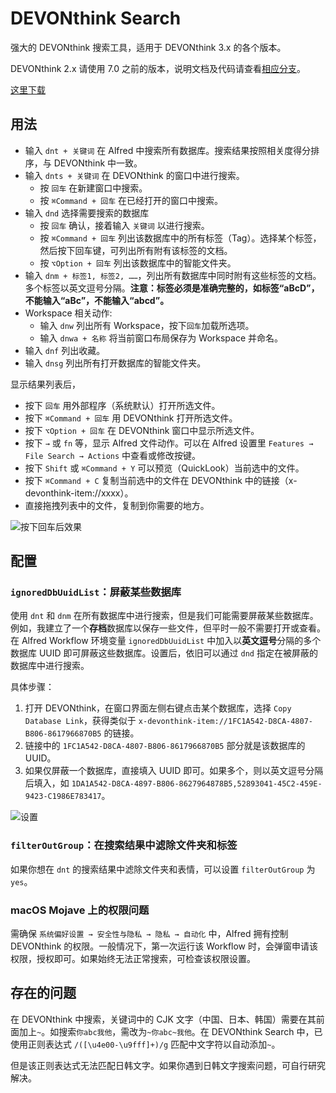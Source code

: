 # DEVONthink Search

强大的 DEVONthink 搜索工具，适用于 DEVONthink 3.x 的各个版本。

DEVONthink 2.x 请使用 7.0 之前的版本，说明文档及代码请查看[相应分支](https://github.com/mpco/AlfredWorkflow-DEVONthink-Search/tree/DEVONthink2.x)。

[这里下载](https://github.com/mpco/AlfredWorkflow-DEVONthink-Search/releases)

## 用法

- 输入 `dnt + 关键词` 在 Alfred 中搜索所有数据库。搜索结果按照相关度得分排序，与 DEVONthink 中一致。
- 输入 `dnts + 关键词` 在 DEVONthink 的窗口中进行搜索。
    - 按 `回车` 在新建窗口中搜索。
    - 按 `⌘Command + 回车` 在已经打开的窗口中搜索。
- 输入 `dnd` 选择需要搜索的数据库
    - 按 `回车` 确认，接着输入 `关键词` 以进行搜索。
    - 按 `⌘Command + 回车` 列出该数据库中的所有标签（Tag）。选择某个标签，然后按下回车键，可列出所有附有该标签的文档。
    - 按 `⌥Option + 回车` 列出该数据库中的智能文件夹。
- 输入 `dnm + 标签1, 标签2, ……`，列出所有数据库中同时附有这些标签的文档。多个标签以英文逗号分隔。**注意：标签必须是准确完整的，如标签“aBcD”，不能输入“aBc”，不能输入“abcd”。**
- Workspace 相关动作:
    - 输入 `dnw` 列出所有 Workspace，按下`回车`加载所选项。
    - 输入 `dnwa + 名称` 将当前窗口布局保存为 Workspace 并命名。
- 输入 `dnf` 列出收藏。
- 输入 `dnsg` 列出所有打开数据库的智能文件夹。

显示结果列表后，

* 按下 `回车` 用外部程序（系统默认）打开所选文件。
* 按下 `⌘Command + 回车` 用 DEVONthink 打开所选文件。
* 按下 `⌥Option + 回车` 在 DEVONthink 窗口中显示所选文件。
* 按下 `→` 或 `fn` 等，显示 Alfred 文件动作。可以在 Alfred 设置里 `Features → File Search → Actions` 中查看或修改按键。
* 按下 `Shift` 或 `⌘Command + Y` 可以预览（QuickLook）当前选中的文件。
* 按下 `⌘Command + C` 复制当前选中的文件在 DEVONthink 中的链接（x-devonthink-item://xxxx）。
* 直接拖拽列表中的文件，复制到你需要的地方。

![按下回车后效果](https://user-images.githubusercontent.com/3690653/48790940-73625180-ed2b-11e8-89dc-6bf4f6b9e72a.png)

## 配置

### `ignoredDbUuidList`：屏蔽某些数据库

使用 `dnt` 和 `dnm` 在所有数据库中进行搜索，但是我们可能需要屏蔽某些数据库。例如，我建立了一个**存档**数据库以保存一些文件，但平时一般不需要打开或查看。在 Alfred Workflow 环境变量 `ignoredDbUuidList` 中加入以**英文逗号**分隔的多个数据库 UUID 即可屏蔽这些数据库。设置后，依旧可以通过 `dnd` 指定在被屏蔽的数据库中进行搜索。

具体步骤：

1. 打开 DEVONthink，在窗口界面左侧右键点击某个数据库，选择 `Copy Database Link`，获得类似于 `x-devonthink-item://1FC1A542-D8CA-4807-B806-8617966870B5` 的链接。
2. 链接中的 `1FC1A542-D8CA-4807-B806-8617966870B5` 部分就是该数据库的 UUID。
3. 如果仅屏蔽一个数据库，直接填入 UUID 即可。如果多个，则以英文逗号分隔后填入，如 `1DA1A542-D8CA-4897-B806-8627964878B5,52893041-45C2-459E-9423-C1986E783417`。

![设置](https://user-images.githubusercontent.com/3690653/48790986-9987f180-ed2b-11e8-8f64-846d96fd26b9.png)

### `filterOutGroup`：在搜索结果中滤除文件夹和标签

如果你想在 `dnt` 的搜索结果中滤除文件夹和表情，可以设置 `filterOutGroup` 为 `yes`。

### macOS Mojave 上的权限问题

需确保 `系统偏好设置 → 安全性与隐私 → 隐私 → 自动化` 中，Alfred 拥有控制 DEVONthink 的权限。一般情况下，第一次运行该 Workflow 时，会弹窗申请该权限，授权即可。如果始终无法正常搜索，可检查该权限设置。

## 存在的问题

在 DEVONthink 中搜索，关键词中的 CJK 文字（中国、日本、韩国）需要在其前面加上`~`。如搜索`你abc我他`，需改为`~你abc~我他`。在 DEVONthink Search 中，已使用正则表达式 `/([\u4e00-\u9fff]+)/g` 匹配中文字符以自动添加`~`。

但是该正则表达式无法匹配日韩文字。如果你遇到日韩文字搜索问题，可自行研究解决。